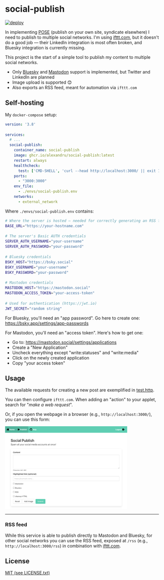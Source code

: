 # social-publish

[![deploy](https://github.com/alexandru/social-publish/actions/workflows/deploy.yaml/badge.svg)](https://github.com/alexandru/social-publish/actions/workflows/deploy.yaml)

In implementing [POSE](https://indieweb.org/POSSE) (publish on your own site, syndicate elsewhere) I need to publish to multiple social networks. I'm using [ifttt.com](https://ifttt.com/), but it doesn't do a good job — their LinkedIn integration is most often broken, and Bluesky integration is currently missing.

This project is the start of a simple tool to publish my content to multiple social networks.

- Only [Bluesky](https://bsky.app/) and [Mastodon](https://joinmastodon.org/) support is implemented, but Twitter and LinkedIn are planned
- Image upload is supported 😊
- Also exports an RSS feed, meant for automation via `ifttt.com`

## Self-hosting

My `docker-compose` setup:

```yaml
version: '3.8'

services:
  # ...
  social-publish:
    container_name: social-publish
    image: ghcr.io/alexandru/social-publish:latest
    restart: always
    healthcheck:
      test: ['CMD-SHELL', 'curl --head http://localhost:3000/ || exit 1']
    ports:
      - "3000:3000"
    env_file:
      - ./envs/social-publish.env
    networks:
      - external_network
```

Where `./envs/social-publish.env` contains:

```sh
# Where the server is hosted — needed for correctly generating an RSS feed
BASE_URL="https://your-hostname.com"

# The server's Basic AUTH credentials
SERVER_AUTH_USERNAME="your-username"
SERVER_AUTH_PASSWORD="your-password"

# Bluesky credentials
BSKY_HOST="https://bsky.social"
BSKY_USERNAME="your-username"
BSKY_PASSWORD="your-password"

# Mastodon credentials
MASTODON_HOST="https://mastodon.social"
MASTODON_ACCESS_TOKEN="your-access-token"

# Used for authentication (https://jwt.io)
JWT_SECRET="random string"
```

For Bluesky, you'll need an "app password". Go here to create one:
<https://bsky.app/settings/app-passwords>

For Mastodon, you'll need an "access token". Here's how to get one:
- Go to: <https://mastodon.social/settings/applications>
- Create a "New Application"
- Uncheck everything except "write:statuses" and "write:media"
- Click on the newly created application
- Copy "your access token"

## Usage

The available requests for creating a new post are exemplified in [test.http](./test.http).

You can then configure `ifttt.com`. When adding an "action" to your applet, search for "*make a web request*".

Or, if you open the webpage in a browser (e.g., `http://localhost:3000/`), you can use this form:

<img src="./docs/form-20240307.png" width="400" alt='Screenshot of "Post a New Social Message" form' />
<hr/>

### RSS feed

While this service is able to publish directly to Mastodon and Bluesky, for other social networks you can use the RSS feed, exposed at `/rss` (e.g., `http://localhost:3000/rss`) in combination with [ifttt.com](https://ifttt.com).

## License

[MIT (see LICENSE.txt)](./LICENSE.txt)

